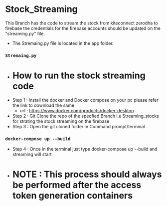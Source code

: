 # Stock_Streaming

This Branch has the code to stream the stock from kiteconnect zerodha to firebase the credentials for the firebase accounts should be updated on the "streaming.py" file.
- The Stremaing.py file is located in the app folder.
### `Stremaing.py`
- # How to run the stock streaming code 
- Step 1 : Install the docker and Docker compose on your pc please refer the link to download the same 
  - url : https://www.docker.com/products/docker-desktop
- Step 2 : Git Clone the repo of the specfied Branch i.e Streaming_stocks for strating the stock streaming on the firebase
- Step 3 : Open the git cloned folder in Command prompt/terminal 
### `docker-compose up --build`
- Step 4 : Once in the terminal just type docker-compose up --build and streaming will start 
- # NOTE : This process should always be performed after the access token generation containers 
